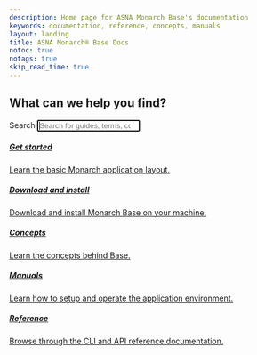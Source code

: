```yaml
---
description: Home page for ASNA Monarch Base's documentation
keywords: documentation, reference, concepts, manuals
layout: landing
title: ASNA Monarch® Base Docs
notoc: true
notags: true
skip_read_time: true
---
```


  <section class="hero container">
    <div class="row justify-content-center">
      <div class="col-xs-12 text-center">
        <h2>What can we help you find?</h2>
      </div>
    </div>
    <div class="row justify-content-center">
      <form action="/search" method="get" class="col-xs-12 col-sm-offset-2 col-sm-8 col-md-offset-2 col-md-8 col-lg-offset-3 col-lg-6">
        <label class="sr-only" for="st-search-input">Search</label>
        <input
          id="st-search-input"
          class="form-control"
          name="q"
          placeholder="Search for guides, terms, commands and more..."
          type="search"
          autocomplete="off"
          spellcheck="false"
          dir="auto"
          autofocus
        />
        <div id="autocompleteResults"></div>
      </form>
    </div>
  </section>

  <section class="container">
    <div class="row">
      <div class="col-xs-12 col-sm-6 col-lg-4 card-holder">
        <a class="card guides" href="/concepts/introduction">
          <h5 class="title">Get started</h5>
          <p>
            Learn the basic Monarch application layout.
          </p>
        </a>
      </div>
      <div class="col-xs-12 col-sm-6 col-lg-4 card-holder">
        <a class="card download-asna" href="/get-asna/">
          <h5 class="title">Download and install</h5>
          <p>
            Download and install Monarch Base on your machine.
          </p>
        </a>
      </div>
      <div class="col-xs-12 col-sm-6 col-lg-4 card-holder">
        <a class="card concepts" href="/concepts/concepts-overview">
          <h5 class="title">Concepts</h5>
          <p>
            Learn the concepts behind Base.
          </p>
        </a>
      </div>
      <div class="col-xs-12 col-sm-6 col-lg-4 card-holder">
        <a class="card manuals" href="/manuals/manuals-overview/">
          <h5 class="title">Manuals</h5>
          <p>
            Learn how to setup and operate the application environment.
          </p>
        </a>
      </div>      
      <div class="col-xs-12 col-sm-6 col-lg-4 card-holder">
        <a class="card reference" href="/reference/reference-overview">
          <h5 class="title">Reference</h5>
          <p>
            Browse through the CLI and API reference documentation.
          </p>
        </a>
      </div>
    </div>
  </section>
